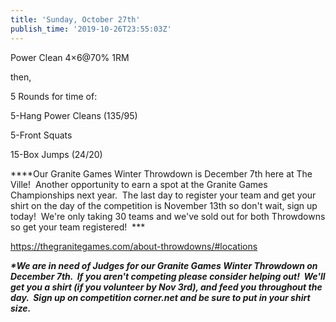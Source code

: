 ```yaml
---
title: 'Sunday, October 27th'
publish_time: '2019-10-26T23:55:03Z'
---
```


Power Clean 4×6\@70% 1RM

then,

5 Rounds for time of:

5-Hang Power Cleans (135/95)

5-Front Squats

15-Box Jumps (24/20)

***\*Our Granite Games Winter Throwdown is December 7th here at The
Ville!  Another opportunity to earn a spot at the Granite Games
Championships next year.  The last day to register your team and get
your shirt on the day of the competition is November 13th so don't wait,
sign up today!  We're only taking 30 teams and we've sold out for both
Throwdowns so get your team registered!  ***

<https://thegranitegames.com/about-throwdowns/#locations>

***\*We are in need of Judges for our Granite Games Winter Throwdown on
December 7th.  If you aren't competing please consider helping out!
 We'll get you a shirt (if you volunteer by Nov 3rd), and feed you
throughout the day.  Sign up on competition corner.net and be sure to
put in your shirt size.***
